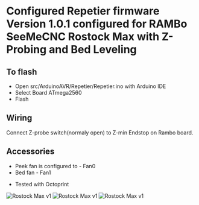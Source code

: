 # Configured Repetier firmware Version 1.0.1 configured for RAMBo SeeMeCNC Rostock Max with Z-Probing and Bed Leveling

## To flash
- Open src/ArduinoAVR/Repetier/Repetier.ino with Arduino IDE
- Select Board ATmega2560
- Flash
 
## Wiring 
Connect Z-probe switch(normaly open) to Z-min Endstop on Rambo board.

## Accessories 
* Peek fan is configured to - Fan0
* Bed fan - Fan1
 
- Tested with Octoprint



![Rostock Max v1](https://i.imgur.com/TFRFk9V.jpg)
![Rostock Max v1](https://i.imgur.com/opx9GTK.jpg)
![Rostock Max v1](https://i.imgur.com/PiXJQiB.jpg)
